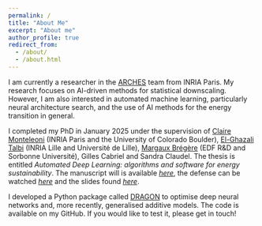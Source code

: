 ```yaml
---
permalink: /
title: "About Me"
excerpt: "About me"
author_profile: true
redirect_from: 
  - /about/
  - /about.html
---
```


I am currently a researcher in the [ARCHES](https://project.inria.fr/arches/) team from INRIA Paris. My research focuses on AI-driven methods for statistical downscaling. However, I am also interested in automated machine learning, particularly neural architecture search, and the use of AI methods for the energy transition in general.

I completed my PhD in January 2025 under the supervision of [Claire Monteleoni](https://www.colorado.edu/faculty/claire-monteleoni/) (INRIA Paris and the University of Colorado Boulder),  [El-Ghazali Talbi](https://www.cristal.univ-lille.fr/~talbi/) (INRIA Lille and Université de Lille), [Margaux Brégère](https://margauxbregere.github.io/) (EDF R&D and Sorbonne Université), Gilles Cabriel and Sandra Claudel. The thesis is entitled *Automated Deep Learning: algorithms and software for energy sustainability*. The manuscript will is available [*here*](https://theses.fr/2025ULILB001), the defense can be watched [*here*](https://www.youtube.com/live/nxmE5_rMVeA?si=vsd899L1BWkxX3VK) and the slides found [*here*](https://drive.google.com/file/d/1J3qLndtOVZD9qvkz0i1A-dbqDRx-FR8_/view?usp=drive_link).

I developed a Python package called [DRAGON](https://dragon-tutorial.readthedocs.io/en/latest/) to optimise deep neural networks and, more recently, generalised additive models. The code is available on my GitHub. If you would like to test it, please get in touch! 
